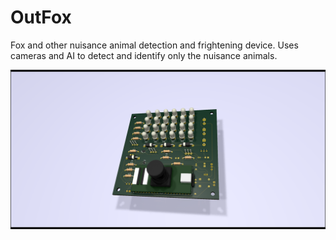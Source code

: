 # OutFox
Fox and other nuisance animal detection and frightening device. Uses cameras and AI to detect and identify only the nuisance animals.

![OutFox Control Board](outfox.png)
